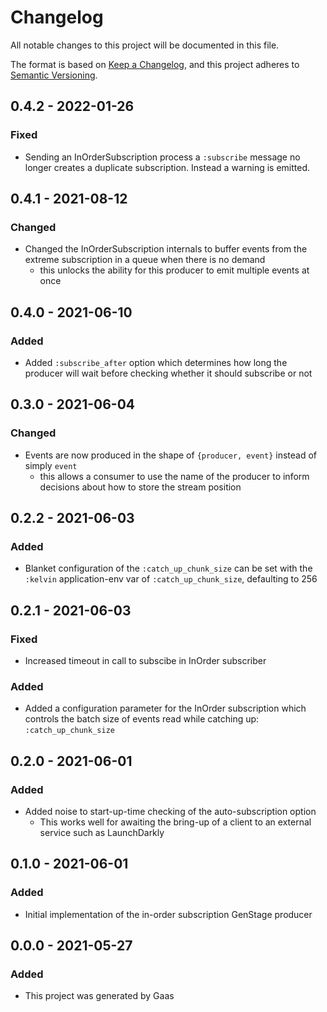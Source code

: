 # Changelog

All notable changes to this project will be documented in this file.

The format is based on [Keep a
Changelog](https://keepachangelog.com/en/1.0.0/), and this project adheres to
[Semantic Versioning](https://semver.org/spec/v2.0.0.html).

## 0.4.2 - 2022-01-26

### Fixed

- Sending an InOrderSubscription process a `:subscribe` message no longer
  creates a duplicate subscription. Instead a warning is emitted.

## 0.4.1 - 2021-08-12

### Changed

- Changed the InOrderSubscription internals to buffer events from the
  extreme subscription in a queue when there is no demand
    - this unlocks the ability for this producer to emit multiple events
      at once

## 0.4.0 - 2021-06-10

### Added

- Added `:subscribe_after` option which determines how long the producer will
  wait before checking whether it should subscribe or not

## 0.3.0 - 2021-06-04

### Changed

- Events are now produced in the shape of `{producer, event}` instead of simply
  `event`
    - this allows a consumer to use the name of the producer to inform decisions
      about how to store the stream position

## 0.2.2 - 2021-06-03

### Added

- Blanket configuration of the `:catch_up_chunk_size` can be set with the
  `:kelvin` application-env var of `:catch_up_chunk_size`, defaulting to 256

## 0.2.1 - 2021-06-03

### Fixed

- Increased timeout in call to subscibe in InOrder subscriber

### Added

- Added a configuration parameter for the InOrder subscription which controls
  the batch size of events read while catching up: `:catch_up_chunk_size`

## 0.2.0 - 2021-06-01

### Added

- Added noise to start-up-time checking of the auto-subscription option
    - This works well for awaiting the bring-up of a client to an external
      service such as LaunchDarkly

## 0.1.0 - 2021-06-01

### Added

- Initial implementation of the in-order subscription GenStage producer

## 0.0.0 - 2021-05-27

### Added

- This project was generated by Gaas
